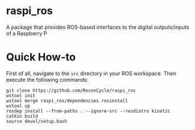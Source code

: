 # raspi_ros

A package that provides ROS-based interfaces to the digital outputs/inputs of a Raspberry P

# Quick How-to

First of all, navigate to the `src` directory in your ROS workspace. Then execute the following commands:
```
git clone https://github.com/ReconCycle/raspi_ros
wstool init
wstool merge raspi_ros/dependencies.rosinstall
wstool up
rosdep install --from-paths . --ignore-src --rosdistro kinetic
catkin build
source devel/setup.bash
```


